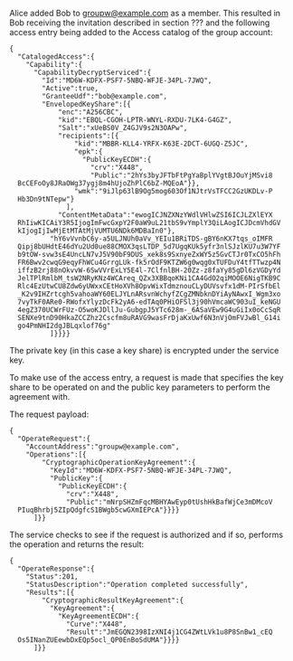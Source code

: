 
Alice added Bob to groupw@example.com as a member. This resulted in Bob receiving the
invitation described in section ??? and the following access entry being added
to the Access catalog of the group account:

~~~~
{
  "CatalogedAccess":{
    "Capability":{
      "CapabilityDecryptServiced":{
        "Id":"MD6W-KDFX-PSF7-5NBQ-WFJE-34PL-7JWQ",
        "Active":true,
        "GranteeUdf":"bob@example.com",
        "EnvelopedKeyShare":[{
            "enc":"A256CBC",
            "kid":"EBQL-CGOH-LPTR-WNYL-RXDU-7LK4-G4GZ",
            "Salt":"xUeBS0V_Z4GJV9s2N3OAPw",
            "recipients":[{
                "kid":"MBBR-KLL4-YRFX-K63E-2DCT-6UGQ-Z5JC",
                "epk":{
                  "PublicKeyECDH":{
                    "crv":"X448",
                    "Public":"2hYs3byJFTbFtPgYaBplYVgtBJOuYjMSvi8
  BcCEFoOy8JRaOWg37ygj8m4hUjoZhPlC6bZ-MQEoA"}},
                "wmk":"9iJlp63lB9Og5mog603Of1NJtrVsTFCC2GzUKDLv-P
  Hb3Dn9tNTepw"}
              ],
            "ContentMetaData":"ewogICJNZXNzYWdlVHlwZSI6ICJLZXlEYX
  RhIiwKICAiY3R5IjogImFwcGxpY2F0aW9uL21tbS9vYmplY3QiLAogICJDcmVhdGV
  kIjogIjIwMjEtMTAtMjVUMTU6NDk6MDBaIn0"},
          "hY6vVvnbC6y-a5ULJNUh0aVv_YEIu1BRiTDS-gBY6nKX7tqs_oIMFR
  Qipj8bUHdtE46dYu2Ud0ue88CMOX3qsLTDP_5d7UgqKUk5yfr3nlSJzlKU7u3W7YF
  b9tOW-svw3sE4UncLN7vJ5V90bF9DUS_xek8s9SxnyeZxWY5z5GvCTJr0TxCO5hFh
  FR6Bwv2cwqG9eqyFhWCu4GrrgLUk-fk5rOdF9KTZW6g0wqg0xTUFDuY4tfTTwzp4N
  iffzB2rj88nOkvvW-6SwVVrExLY5E4l-7ClfnlBH-20Zz-z8faYy85gDl6zVGDyYd
  JelTPlRmlbM_tsW2NRyKNz4WCAreq_QZx3XBBqoKNi1CA4GdO2qiMOOE6NigTKB9C
  Rlc4EzUtwCU8Zdw6yUWxxCEtHoXVh8OpvWixTdmznouCLyDUVsvfx1dM-PIrSfbEl
  _K2v9IHZrtcgh5vahoaWY60ELJYLnARsvnWchyfZCgZMNbknDYiAyNAwxI_Wgm3xo
  7vyTkF0ARe0-RWofxYlyzDcFk2yA6-edTAq0PHiOFSl3j90hVmcaWC903uI_keNGU
  4egZ370UCWrFUz-O5woKJDllJu-GubgpJ5YTc628m-_6ASaVEw9G4uGiIx0oCcSqR
  SENXe9tnD90HkaZCCZhz2Cscfm8uRAVG9wasFrDjaKxUwf6N3nVjOmFVJwBl_G14i
  go4PmNHI2dgJBLqxlof76g"
          ]}}}}
~~~~

The private key (in this case a key share) is encrypted under the service key.

To make use of the access entry, a request is made that specifies the key share
to be operated on and the public key parameters to perform the agreement with.

The request payload:


~~~~
{
  "OperateRequest":{
    "AccountAddress":"groupw@example.com",
    "Operations":[{
        "CryptographicOperationKeyAgreement":{
          "KeyId":"MD6W-KDFX-PSF7-5NBQ-WFJE-34PL-7JWQ",
          "PublicKey":{
            "PublicKeyECDH":{
              "crv":"X448",
              "Public":"mNrpSHZmFqcMBHYAwEyp0tUshHkBafWjCe3mDMcoV
  PIuqBhrbj5ZIpQdgfcS1BWgb5cwGXmIEPcA"}}}}
      ]}}
~~~~


The service checks to see if the request is authorized and if so, performs the
operation and returns the result:


~~~~
{
  "OperateResponse":{
    "Status":201,
    "StatusDescription":"Operation completed successfully",
    "Results":[{
        "CryptographicResultKeyAgreement":{
          "KeyAgreement":{
            "KeyAgreementECDH":{
              "Curve":"X448",
              "Result":"JmEGQN2398IzXNI4j1CG4ZWtLVk1u8P8SnBw1_cEQ
  Os5INanZUEewbDxEQp5ocl_QP0EnBoSdUMA"}}}}
      ]}}
~~~~

